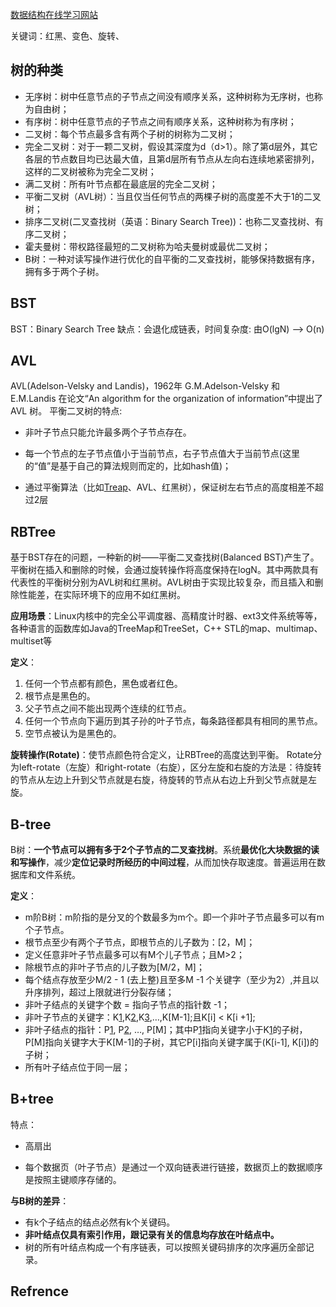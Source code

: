 [数据结构在线学习网站](https://www.cs.usfca.edu/~galles/visualization/Algorithms.html)

关键词：红黑、变色、旋转、

## 树的种类

- 无序树：树中任意节点的子节点之间没有顺序关系，这种树称为无序树，也称为自由树；
- 有序树：树中任意节点的子节点之间有顺序关系，这种树称为有序树；
- 二叉树：每个节点最多含有两个子树的树称为二叉树；
- 完全二叉树：对于一颗二叉树，假设其深度为d（d>1）。除了第d层外，其它各层的节点数目均已达最大值，且第d层所有节点从左向右连续地紧密排列，这样的二叉树被称为完全二叉树；
- 满二叉树：所有叶节点都在最底层的完全二叉树；
- 平衡二叉树（AVL树）：当且仅当任何节点的两棵子树的高度差不大于1的二叉树；
- 排序二叉树(二叉查找树（英语：Binary Search Tree))：也称二叉查找树、有序二叉树；
- 霍夫曼树：带权路径最短的二叉树称为哈夫曼树或最优二叉树；
- B树：一种对读写操作进行优化的自平衡的二叉查找树，能够保持数据有序，拥有多于两个子树。



## BST
BST：Binary Search Tree
缺点：会退化成链表，时间复杂度: 由O(lgN) ——> O(n)

## AVL
AVL(Adelson-Velsky and Landis)，1962年 G.M.Adelson-Velsky 和 E.M.Landis 在论文“An algorithm for the organization of information”中提出了 AVL 树。
平衡二叉树的特点:

* 非叶子节点只能允许最多两个子节点存在。

* 每一个节点的左子节点值小于当前节点，右子节点值大于当前节点(这里的“值”是基于自己的算法规则而定的，比如hash值)；

* 通过平衡算法（比如[Treap](https://link.zhihu.com/?target=http%3A//baike.baidu.com/item/Treap)、AVL、红黑树），保证树左右节点的高度相差不超过2层

## RBTree

基于BST存在的问题，一种新的树——平衡二叉查找树(Balanced BST)产生了。平衡树在插入和删除的时候，会通过旋转操作将高度保持在logN。其中两款具有代表性的平衡树分别为AVL树和红黑树。AVL树由于实现比较复杂，而且插入和删除性能差，在实际环境下的应用不如红黑树。

**应用场景**：Linux内核中的完全公平调度器、高精度计时器、ext3文件系统等等，各种语言的函数库如Java的TreeMap和TreeSet，C++ STL的map、multimap、multiset等

**定义**：

1. 任何一个节点都有颜色，黑色或者红色。
2. 根节点是黑色的。
3. 父子节点之间不能出现两个连续的红节点。
4. 任何一个节点向下遍历到其子孙的叶子节点，每条路径都具有相同的黑节点。
5. 空节点被认为是黑色的。

**旋转操作(Rotate)**：使节点颜色符合定义，让RBTree的高度达到平衡。 Rotate分为left-rotate（左旋）和right-rotate（右旋），区分左旋和右旋的方法是：待旋转的节点从左边上升到父节点就是右旋，待旋转的节点从右边上升到父节点就是左旋。



## B-tree

B树：**一个节点可以拥有多于2个子节点的二叉查找树**。系统**最优化大块数据的读和写操作**，减少**定位记录时所经历的中间过程**，从而加快存取速度。普遍运用在数据库和文件系统。

**定义**：

- m阶B树：m阶指的是分叉的个数最多为m个。即一个非叶子节点最多可以有m个子节点。
- 根节点至少有两个子节点，即根节点的儿子数为：[2，M]；
- 定义任意非叶子节点最多可以有M个儿子节点；且M>2；
- 除根节点的非叶子节点的儿子数为[M/2，M]；
- 每个结点存放至少M/2 - 1 (去上整)且至多M -1 个关键字（至少为2）,并且以升序排列，超过上限就进行分裂存储；
- 非叶子结点的关键字个数 = 指向子节点的指针数 -1；
- 非叶子节点的关键字：K[1],K[2],K[3],…,K[M-1];且K[i] < K[i +1];
- 非叶子结点的指针：P[1], P[2], …, P[M]；其中P[1]指向关键字小于K[1]的子树，P[M]指向关键字大于K[M-1]的子树，其它P[i]指向关键字属于(K[i-1], K[i])的子树；
- 所有叶子结点位于同一层；

## B+tree

特点：

* 高扇出

* 每个数据页（叶子节点）是通过一个双向链表进行链接，数据页上的数据顺序是按照主键顺序存储的。

  



**与B树的差异**：

- 有k个子结点的结点必然有k个关键码。
- **非叶结点仅具有索引作用，跟记录有关的信息均存放在叶结点中。**
- 树的所有叶结点构成一个有序链表，可以按照关键码排序的次序遍历全部记录。

## Refrence

[1]: https://zhuanlan.zhihu.com/p/74141967	"Java数据结构:树（Tree）"
[2]: https://tech.meituan.com/2016/12/02/redblack-tree.html	"红黑树深入剖析及Java实现"
[3]: https://blog.csdn.net/My_Jobs/article/details/43451187	"二叉树遍历（前序、中序、后序、层次遍历、深度优先、广度优先）"
